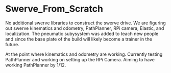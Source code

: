 # Swerve_From_Scratch

No additional swerve libraries to construct the swerve drive. We are figuring out swerve kinematics and odometry, PathPlanner, RPi camera, Elastic, and localization. The pneumatic subysystem was added to teach new people and since the base plate of the  build will likely become a trainer in the future.

At the point where kinematics and odometry are working. Currently testing PathPlanner and working on setting up the RPi Camera. Aiming to have working PathPlanner by 1/12.
